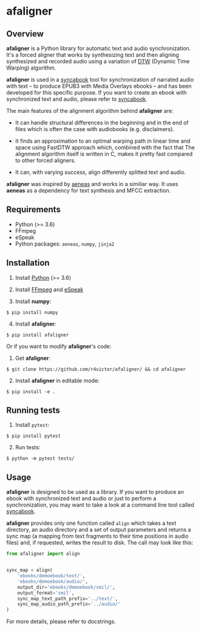 # afaligner

## Overview

<b>afaligner</b> is a Python library for automatic text and audio synchronization. It's a forced aligner that works by synthesizing text and then aligning synthesized and recorded audio using a variation of [DTW](https://en.wikipedia.org/wiki/Dynamic_time_warping) (Dynamic Time Warping) algorithm.

<b>afaligner</b> is used in a [syncabook](https://github.com/r4victor/syncabook) tool for synchronization of narrated audio with text – to produce EPUB3 with Media Overlays ebooks – and has been developed for this specific purpose. If you want to create an ebook with synchronized text and audio, please refer to [syncabook](https://github.com/r4victor/syncabook).

The main features of the alignment algorithm behind <b>afaligner</b> are:

* It can handle structural differences in the beginning and in the end of files which is often the case with audiobooks (e.g. disclaimers).

* It finds an approximation to an optimal warping path in linear time and space using FastDTW approach which, combined with the fact that The alignment algorithm itself is written in C, makes it pretty fast compared to other forced aligners.

* It can, with varying success, align differently splitted text and audio. 

<b>afaligner</b> was inspired by [aeneas](https://github.com/readbeyond/aeneas) and works in a similiar way. It uses <b>aeneas</b> as a dependency for text synthesis and MFCC extraction.

## Requirements

* Python (>= 3.6)
* FFmpeg
* eSpeak
* Python packages: `aeneas`, `numpy`, `jinja2`

## Installation

1. Install [Python](https://www.python.org/) (>= 3.6)

2. Install [FFmpeg](https://www.ffmpeg.org/) and [eSpeak](http://espeak.sourceforge.net/)

3. Install <b>numpy</b>:
```
$ pip install numpy
```

4. Install <b>afaligner</b>:
```
$ pip install afaligner
```

Or if you want to modify <b>afaligner</b>'s code:
1. Get <b>afaligner</b>:
```
$ git clone https://github.com/r4victor/afaligner/ && cd afaligner
```

2. Install <b>afaligner</b> in editable mode:
```
$ pip install -e .
```

## Running tests

1. Install `pytest`:

```
$ pip install pytest
```

2. Run tests:

```
$ python -m pytest tests/
```

## Usage

<b>afaligner</b> is designed to be used as a library. If you want to produce an ebook with synchronized text and audio or just to perform a synchronization, you may want to take a look at a command line tool called [syncabook](https://github.com/r4victor/syncabook).

<b>afaligner</b> provides only one function called `align` which takes a text directory, an audio directory and a set of output parameters and returns a sync map (a mapping from text fragments to their time positions in audio files) and, if requested, writes the result to disk. The call may look like this:

```python
from afaligner import align


sync_map = align(
    'ebooks/demoebook/text/',
    'ebooks/demoebook/audio/',
    output_dir='ebooks/demoebook/smil/',
    output_format='smil',
    sync_map_text_path_prefix='../text/',
    sync_map_audio_path_prefix='../audio/'
)
```

For more details, please refer to docstrings.

